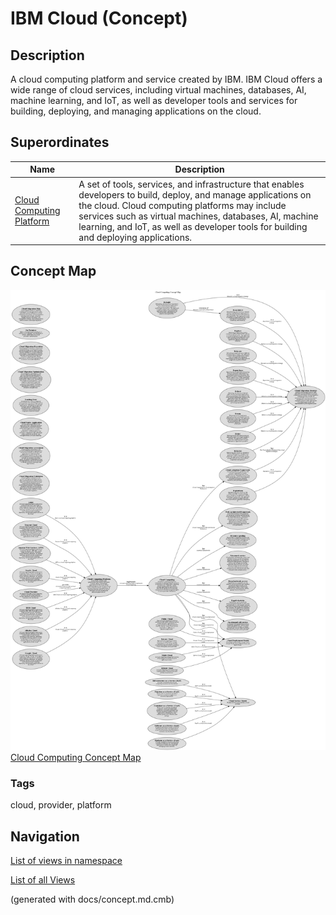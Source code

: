 # IBM Cloud (Concept)
## Description
A cloud computing platform and service created by IBM. IBM Cloud offers a wide range of
          cloud services, including virtual machines, databases, AI, machine learning, and IoT, as well as developer
          tools and services for building, deploying, and managing applications on the cloud.

## Superordinates
| Name | Description |
|---|---|
| [Cloud Computing Platform](../../software-development/cloud/cloud-computing-platform.md) | A  set of tools, services, and infrastructure that enables developers to build, deploy, and manage applications on the cloud. Cloud computing platforms may include services such as virtual machines, databases, AI, machine learning, and IoT, as well as developer tools for building and deploying applications. |

## Concept Map
![Cloud Computing Concept Map](../../software-development/cloud/concept-view.png)
[Cloud Computing Concept Map](../../software-development/cloud/concept-view.md)

### Tags
cloud, provider, platform


## Navigation
[List of views in namespace](./views-in-namespace.md)

[List of all Views](../../views.md)

(generated with docs/concept.md.cmb)
